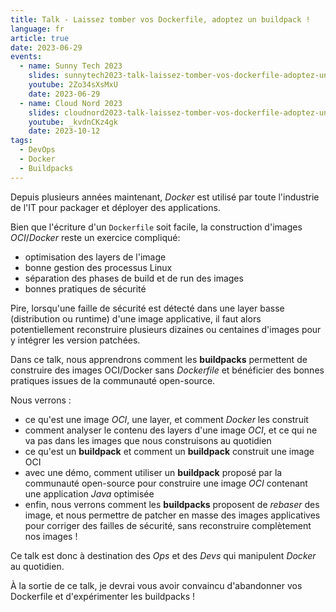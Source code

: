 ```yaml
---
title: Talk - Laissez tomber vos Dockerfile, adoptez un buildpack !
language: fr
article: true
date: 2023-06-29
events:
  - name: Sunny Tech 2023
    slides: sunnytech2023-talk-laissez-tomber-vos-dockerfile-adoptez-un-buildpack.pdf
    youtube: 2Zo34sXsMxU
    date: 2023-06-29
  - name: Cloud Nord 2023
    slides: cloudnord2023-talk-laissez-tomber-vos-dockerfile-adoptez-un-buildpack.pdf
    youtube: _kvdnCKz4gk
    date: 2023-10-12
tags: 
  - DevOps
  - Docker
  - Buildpacks
---
```


Depuis plusieurs années maintenant, _Docker_ est utilisé par toute l'industrie de l'IT pour packager et déployer des applications.

Bien que l'écriture d'un `Dockerfile` soit facile, la construction d'images _OCI_/_Docker_ reste un exercice compliqué:
* optimisation des layers de l'image
* bonne gestion des processus Linux
* séparation des phases de build et de run des images
* bonnes pratiques de sécurité

Pire, lorsqu'une faille de sécurité est détecté dans une layer basse (distribution ou runtime) d'une image applicative, il faut alors potentiellement reconstruire plusieurs dizaines ou centaines d'images pour y intégrer les version patchées.

Dans ce talk, nous apprendrons comment les **buildpacks** permettent de construire des images OCI/Docker sans _Dockerfile_ et bénéficier des bonnes pratiques issues de la communauté open-source.

Nous verrons :
* ce qu'est une image _OCI_, une layer, et comment _Docker_ les construit
* comment analyser le contenu des layers d'une image _OCI_, et ce qui ne va pas dans les images que nous construisons au quotidien
* ce qu'est un **buildpack** et comment un **buildpack** construit une image OCI
* avec une démo, comment utiliser un **buildpack** proposé par la communauté open-source pour construire une image _OCI_ contenant une application _Java_ optimisée
* enfin, nous verrons comment les **buildpacks** proposent de _rebaser_ des image, et nous permettre de patcher en masse des images applicatives pour corriger des failles de sécurité, sans reconstruire complètement nos images !

Ce talk est donc à destination des _Ops_ et des _Devs_ qui manipulent _Docker_ au quotidien.

À la sortie de ce talk, je devrai vous avoir convaincu d'abandonner vos Dockerfile et d'expérimenter les buildpacks !